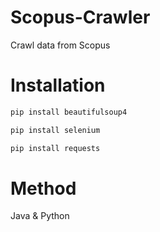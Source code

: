 # Scopus-Crawler
Crawl data from Scopus

# Installation
```bash
pip install beautifulsoup4
```
```bash
pip install selenium
```
```bash
pip install requests
```

# Method
Java & Python
